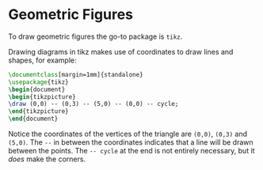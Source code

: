 # Geometric Figures

To draw geometric figures the go-to package is `tikz`.

Drawing diagrams in tikz makes use of coordinates to draw lines and shapes, for example:

```latex title="triangle.tex"
\documentclass[margin=1mm]{standalone}
\usepackage{tikz}
\begin{document}
\begin{tikzpicture}
\draw (0,0) -- (0,3) -- (5,0) -- (0,0) -- cycle;
\end{tikzpicture}
\end{document}
```

Notice the coordinates of the vertices of the triangle are `(0,0)`, `(0,3)` and `(5,0)`. The `--` in between the coordinates indicates that a line will be drawn between the points. The `-- cycle` at the end is not entirely necessary, but it *does* make the corners.